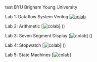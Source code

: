 test
BYU
Brigham Young University

Lab 1: Dataflow System Verilog [![colab](https://colab.research.google.com/assets/colab-badge.svg)](https://colab.research.google.com/github/byuccl/digital_design_colab/blob/main/Lab1_Dataflow.ipynb)


Lab 2: Arithmetic [![colab](https://colab.research.google.com/assets/colab-badge.svg)]
()

Lab 3: Seven Segment Display [![colab](https://colab.research.google.com/assets/colab-badge.svg)]
()

Lab 4: Stopwatch [![colab](https://colab.research.google.com/assets/colab-badge.svg)]
()

Lab 5: State Machines [![colab](https://colab.research.google.com/assets/colab-badge.svg)]
